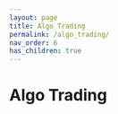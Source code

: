 ```yaml
---
layout: page
title: Algo Trading
permalink: /algo_trading/
nav_order: 6
has_children: true
---
```


# Algo Trading

